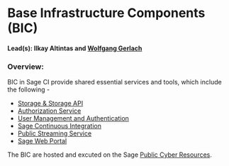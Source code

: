 # Base Infrastructure Components (BIC)

#### Lead(s): Ilkay Altintas and [Wolfgang Gerlach](mailto:wolfgang@uchicago.edu)

### Overview:

BIC in Sage CI provide shared essential services and tools, which include the following - 

  * [Storage & Storage API](https://github.com/sagecontinuum/bic/blob/master/storage_storage_api.md)
  * [Authorization Service](https://github.com/sagecontinuum/bic/blob/master/auth_service.md)
  * [User Management and Authentication](https://github.com/sagecontinuum/bic/blob/master/uma.md)
  * [Sage Continuous Integration](https://github.com/sagecontinuum/bic/blob/master/sage_continuous_int.md)
  * [Public Streaming Service](https://github.com/sagecontinuum/bic/blob/master/spss.md)
  * [Sage Web Portal](https://github.com/sagecontinuum/bic/blob/master/web_portal.md)

The BIC are hosted and excuted on the Sage [Public Cyber Resources]().


